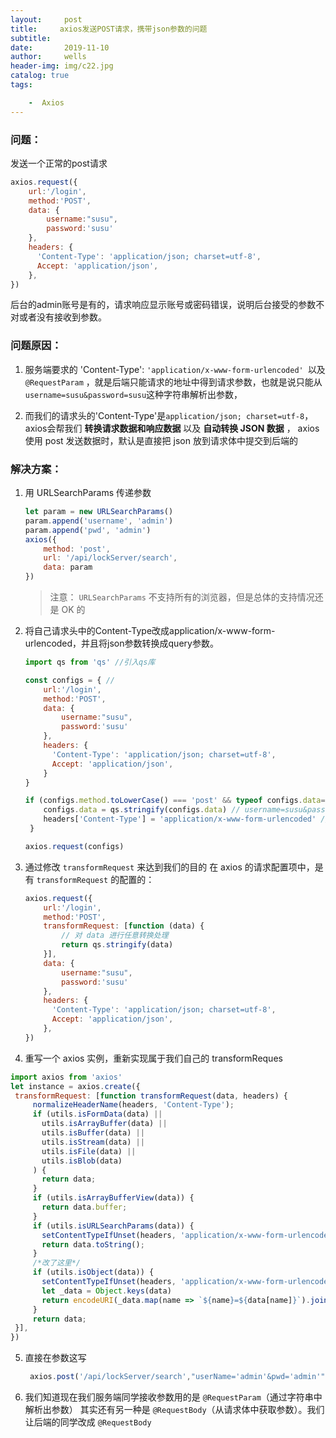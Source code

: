 ```yaml
---
layout:     post
title:     axios发送POST请求，携带json参数的问题
subtitle:   
date:       2019-11-10
author:     wells
header-img: img/c22.jpg
catalog: true
tags:

    -  Axios
---
```



### 问题：

发送一个正常的post请求

```js
axios.request({
    url:'/login',
    method:'POST',
    data: {
    	username:"susu",
    	password:'susu'
	},
    headers: {
      'Content-Type': 'application/json; charset=utf-8',
      Accept: 'application/json',
    },
})
```

后台的admin账号是有的，请求响应显示账号或密码错误，说明后台接受的参数不对或者没有接收到参数。

### 问题原因：

1. 服务端要求的 'Content-Type': `'application/x-www-form-urlencoded' `以及 `@RequestParam` ，就是后端只能请求的地址中得到请求参数，也就是说只能从` username=susu&password=susu`这种字符串解析出参数，

2. 而我们的请求头的'Content-Type'是`application/json; charset=utf-8`， axios会帮我们 **转换请求数据和响应数据** 以及 **自动转换 JSON 数据** ， axios 使用 post 发送数据时，默认是直接把 json 放到请求体中提交到后端的 

### 解决方案：

1. 用 URLSearchParams 传递参数 

    ```js
    let param = new URLSearchParams()
    param.append('username', 'admin')
    param.append('pwd', 'admin')
    axios({
        method: 'post',
        url: '/api/lockServer/search',
        data: param
    })
    ```

	> 注意： `URLSearchParams` 不支持所有的浏览器，但是总体的支持情况还是 OK 的



2. 将自己请求头中的Content-Type改成application/x-www-form-urlencoded，并且将json参数转换成query参数。

    ```js
    import qs from 'qs' //引入qs库

    const configs = { //
        url:'/login',
        method:'POST',
        data: {
            username:"susu",
            password:'susu'
        },
        headers: {
          'Content-Type': 'application/json; charset=utf-8',
          Accept: 'application/json',
        }
    }

    if (configs.method.toLowerCase() === 'post' && typeof configs.data==='object') {
        configs.data = qs.stringify(configs.data) // username=susu&password=susu
        headers['Content-Type'] = 'application/x-www-form-urlencoded' //更改content-type
     }

    axios.request(configs)
    ```



3. 通过修改 `transformRequest` 来达到我们的目的
	在 axios 的请求配置项中，是有 `transformRequest` 的配置的：

    ```js
    axios.request({
        url:'/login',
        method:'POST',
        transformRequest: [function (data) {
            // 对 data 进行任意转换处理
            return qs.stringify(data)
        }],
        data: {
            username:"susu",
            password:'susu'
        },
        headers: {
          'Content-Type': 'application/json; charset=utf-8',
          Accept: 'application/json',
        },
    })
    ```

4.  重写一个 axios 实例，重新实现属于我们自己的 transformReques 

   ```js
   import axios from 'axios'
   let instance = axios.create({
   	transformRequest: [function transformRequest(data, headers) {
   	    normalizeHeaderName(headers, 'Content-Type');
   	    if (utils.isFormData(data) ||
   	      utils.isArrayBuffer(data) ||
   	      utils.isBuffer(data) ||
   	      utils.isStream(data) ||
   	      utils.isFile(data) ||
   	      utils.isBlob(data)
   	    ) {
   	      return data;
   	    }
   	    if (utils.isArrayBufferView(data)) {
   	      return data.buffer;
   	    }
   	    if (utils.isURLSearchParams(data)) {
   	      setContentTypeIfUnset(headers, 'application/x-www-form-urlencoded;charset=utf-8');
   	      return data.toString();
   	    }
   	    /*改了这里*/
   	    if (utils.isObject(data)) {
   	      setContentTypeIfUnset(headers, 'application/x-www-form-urlencoded;charset=utf-8');
   	      let _data = Object.keys(data)
   	      return encodeURI(_data.map(name => `${name}=${data[name]}`).join('&'));
   	    }
   	    return data;
   	}],
   })
   ```




5. 直接在参数这写

   ```js
    axios.post('/api/lockServer/search',"userName='admin'&pwd='admin'")
   ```

   

6. 我们知道现在我们服务端同学接收参数用的是 `@RequestParam`（通过字符串中解析出参数）
   其实还有另一种是 `@RequestBody`（从请求体中获取参数）。我们让后端的同学改成 `@RequestBody` 